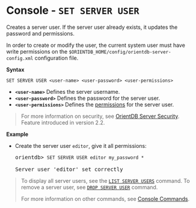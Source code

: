 # Console - `SET SERVER USER`

Creates a server user.  If the server user already exists, it updates the password and permissions.

In order to create or modify the user, the current system user must have write permissions on the `$ORIENTDB_HOME/config/orientdb-server-config.xml` configuration file.


**Syntax**

```
SET SERVER USER <user-name> <user-password> <user-permissions> 
```

- **`<user-name>`** Defines the server username.
- **`<user-password>`** Defines the password for the server user.
- **`<user-permissions>`** Defines the [permissions](Server-Security.md#server-resources) for the server user.


>For more information on security, see [OrientDB Server Security](Server-Security.md).  Feature introduced in version 2.2.

**Example**

- Create the server user `editor`, give it all permissions:

  <pre>
  orientdb> <code class='lang-sql userinput'>SET SERVER USER editor my_password *</code>

  Server user 'editor' set correctly
  </pre>


>To display all server users, see the [`LIST SERVER USERS`](Console-Command-List-Server-Users.md) command.  To remove a server user, see [`DROP SERVER USER`](Console-Command-Drop-Server-User.md) command.
>
>For more information on other commands, see [Console Commands](Console-Commands.md).


